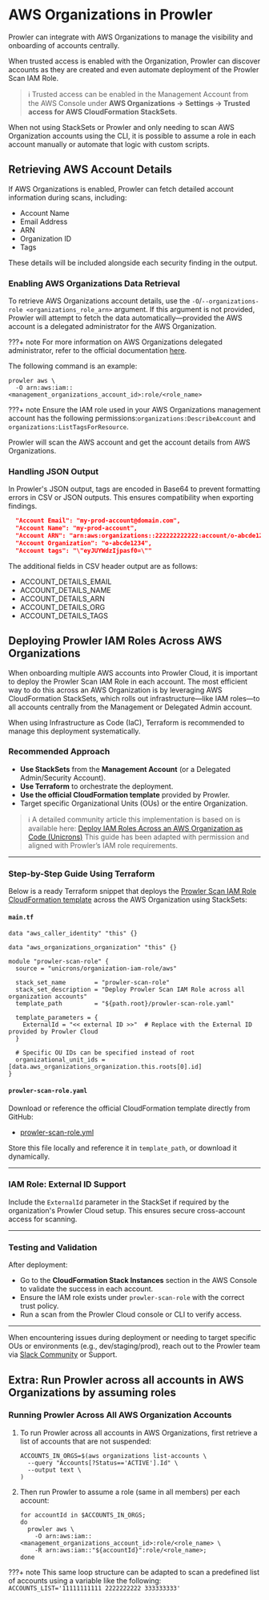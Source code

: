 # AWS Organizations in Prowler

Prowler can integrate with AWS Organizations to manage the visibility and onboarding of accounts centrally.

When trusted access is enabled with the Organization, Prowler can discover accounts as they are created and even automate deployment of the Prowler Scan IAM Role.

> ℹ️ Trusted access can be enabled in the Management Account from the AWS Console under **AWS Organizations → Settings → Trusted access for AWS CloudFormation StackSets**.

When not using StackSets or Prowler and only needing to scan AWS Organization accounts using the CLI, it is possible to assume a role in each account manually or automate that logic with custom scripts.

## Retrieving AWS Account Details

If AWS Organizations is enabled, Prowler can fetch detailed account information during scans, including:

- Account Name
- Email Address
- ARN
- Organization ID
- Tags

These details will be included alongside each security finding in the output.

### Enabling AWS Organizations Data Retrieval

To retrieve AWS Organizations account details, use the `-O`/`--organizations-role <organizations_role_arn>` argument. If this argument is not provided, Prowler will attempt to fetch the data automatically—provided the AWS account is a delegated administrator for the AWS Organization.

???+ note
    For more information on AWS Organizations delegated administrator, refer to the official documentation [here](https://docs.aws.amazon.com/organizations/latest/userguide/orgs_delegate_policies.html).

The following command is an example:

```shell
prowler aws \
  -O arn:aws:iam::<management_organizations_account_id>:role/<role_name>
```

???+ note
    Ensure the IAM role used in your AWS Organizations management account has the following permissions:`organizations:DescribeAccount` and `organizations:ListTagsForResource`.

Prowler will scan the AWS account and get the account details from AWS Organizations.

### Handling JSON Output

In Prowler's JSON output, tags are encoded in Base64 to prevent formatting errors in CSV or JSON outputs. This ensures compatibility when exporting findings.

```json
  "Account Email": "my-prod-account@domain.com",
  "Account Name": "my-prod-account",
  "Account ARN": "arn:aws:organizations::222222222222:account/o-abcde1234/111111111111",
  "Account Organization": "o-abcde1234",
  "Account tags": "\"eyJUYWdzIjpasf0=\""
```

The additional fields in CSV header output are as follows:

- ACCOUNT\_DETAILS\_EMAIL
- ACCOUNT\_DETAILS\_NAME
- ACCOUNT\_DETAILS\_ARN
- ACCOUNT\_DETAILS\_ORG
- ACCOUNT\_DETAILS\_TAGS

## Deploying Prowler IAM Roles Across AWS Organizations

When onboarding multiple AWS accounts into Prowler Cloud, it is important to deploy the Prowler Scan IAM Role in each account. The most efficient way to do this across an AWS Organization is by leveraging AWS CloudFormation StackSets, which rolls out infrastructure—like IAM roles—to all accounts centrally from the Management or Delegated Admin account.

When using Infrastructure as Code (IaC), Terraform is recommended to manage this deployment systematically.

### Recommended Approach

- **Use StackSets** from the **Management Account** (or a Delegated Admin/Security Account).
- **Use Terraform** to orchestrate the deployment.
- **Use the official CloudFormation template** provided by Prowler.
- Target specific Organizational Units (OUs) or the entire Organization.

> ℹ️ A detailed community article this implementation is based on is available here:
> [Deploy IAM Roles Across an AWS Organization as Code (Unicrons)](https://unicrons.cloud/en/2024/10/14/deploy-iam-roles-across-an-aws-organization-as-code/)
> This guide has been adapted with permission and aligned with Prowler’s IAM role requirements.

---

### Step-by-Step Guide Using Terraform

Below is a ready Terraform snippet that deploys the [Prowler Scan IAM Role CloudFormation template](https://github.com/prowler-cloud/prowler/blob/master/permissions/templates/cloudformation/prowler-scan-role.yml) across the AWS Organization using StackSets:

#### `main.tf`

```hcl
data "aws_caller_identity" "this" {}

data "aws_organizations_organization" "this" {}

module "prowler-scan-role" {
  source = "unicrons/organization-iam-role/aws"

  stack_set_name        = "prowler-scan-role"
  stack_set_description = "Deploy Prowler Scan IAM Role across all organization accounts"
  template_path         = "${path.root}/prowler-scan-role.yaml"

  template_parameters = {
    ExternalId = "<< external ID >>"  # Replace with the External ID provided by Prowler Cloud
  }

  # Specific OU IDs can be specified instead of root
  organizational_unit_ids = [data.aws_organizations_organization.this.roots[0].id]
}
```

#### `prowler-scan-role.yaml`

Download or reference the official CloudFormation template directly from GitHub:

- [prowler-scan-role.yml](https://github.com/prowler-cloud/prowler/blob/master/permissions/templates/cloudformation/prowler-scan-role.yml)

Store this file locally and reference it in `template_path`, or download it dynamically.

---

### IAM Role: External ID Support

Include the `ExternalId` parameter in the StackSet if required by the organization's Prowler Cloud setup. This ensures secure cross-account access for scanning.

---

### Testing and Validation

After deployment:
- Go to the **CloudFormation Stack Instances** section in the AWS Console to validate the success in each account.
- Ensure the IAM role exists under `prowler-scan-role` with the correct trust policy.
- Run a scan from the Prowler Cloud console or CLI to verify access.

---

When encountering issues during deployment or needing to target specific OUs or environments (e.g., dev/staging/prod), reach out to the Prowler team via [Slack Community](https://prowler.com/slack) or Support.

## Extra: Run Prowler across all accounts in AWS Organizations by assuming roles

### Running Prowler Across All AWS Organization Accounts

1. To run Prowler across all accounts in AWS Organizations, first retrieve a list of accounts that are not suspended:

    ```shell
    ACCOUNTS_IN_ORGS=$(aws organizations list-accounts \
      --query "Accounts[?Status=='ACTIVE'].Id" \
      --output text \
    )
    ```

2. Then run Prowler to assume a role (same in all members) per each account:

    ```shell
    for accountId in $ACCOUNTS_IN_ORGS;
    do
      prowler aws \
        -O arn:aws:iam::<management_organizations_account_id>:role/<role_name> \
        -R arn:aws:iam::"${accountId}":role/<role_name>;
    done
    ```

???+ note
    This same loop structure can be adapted to scan a predefined list of accounts using a variable like the following: </br>`ACCOUNTS_LIST='11111111111 2222222222 333333333'`
